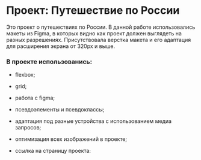 # Проект: Путешествие по России

Это проект о путешествиях по России.
В данной работе использовались макеты из Figma, в которых видно как проект должен выглядеть на разных разрешениях. Присутствовала верстка макета и его адаптация для расширения экрана от 320рх и выше.

### В проекте использованись:
* flexbox;
* grid;
* работа с figma;
* псевдоэлементы и псевдоклассы;
* адаптация под разные устройства с использованием медиа запросов;
* оптимизация всех изображений в проекте;

* ссылка на страницу проекта: 
